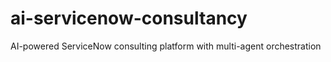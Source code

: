 # ai-servicenow-consultancy
AI-powered ServiceNow consulting platform with multi-agent orchestration
